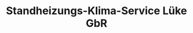 ---
title: "Standheizungs-Klima-Service Lüke GbR"
url: /muehlenbecker-land/standheizungs-klima-service-lueke-gbr/
shop: Autowerkstatt
---